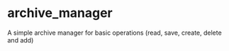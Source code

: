 # archive_manager
A simple archive manager for basic operations (read, save, create, delete and add)
